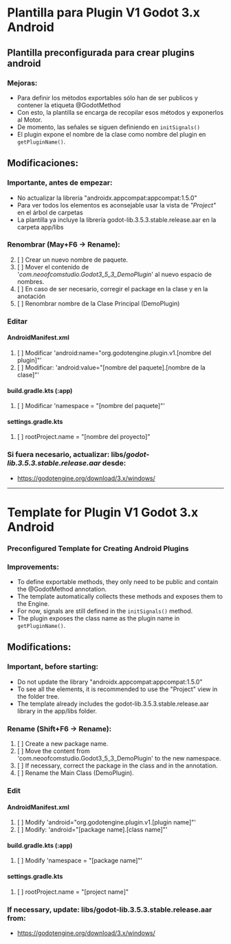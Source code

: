 # Plantilla para Plugin V1 Godot 3.x Android

## Plantilla preconfigurada para crear plugins android
### Mejoras:
* Para definir los métodos exportables sólo han de ser publicos y contener la etiqueta @GodotMethod
* Con esto, la plantilla se encarga de recopilar esos métodos y exponerlos al Motor.
* De momento, las señales se siguen definiendo en `initSignals()`
* El plugin expone el nombre de la clase como nombre del plugin en `getPluginName()`.


## Modificaciones:

### Importante, antes de empezar:
* No actualizar la librería "androidx.appcompat:appcompat:1.5.0"
* Para ver todos los elementos es aconsejable usar la vista de _"Project"_  en el árbol de carpetas
* La plantilla ya incluye la librería godot-lib.3.5.3.stable.release.aar en la carpeta app/libs

### Renombrar (May+F6 -> Rename):

2. [ ] Crear un nuevo nombre de paquete.
3. [ ] Mover el contenido de '_com.neoofcomstudio.Godot3_5_3_DemoPlugin_' al nuevo espacio de nombres.
4. [ ] En caso de ser necesario, corregir el package en la clase y en la anotación
5. [ ] Renombrar nombre de la Clase Principal (DemoPlugin)

### Editar 

#### AndroidManifest.xml
1. [ ] Modificar 'android:name="org.godotengine.plugin.v1.[nombre del plugin]"'
2. [ ] Modificar: 'android:value="[nombre del paquete].[nombre de la clase]"'
#### build.gradle.kts  (:app)
1. [ ] Modificar 'namespace = "[nombre del paquete]"'

#### settings.gradle.kts
1. [ ] rootProject.name = "[nombre del proyecto]"

### Si fuera necesario, actualizar: libs/_godot-lib.3.5.3.stable.release.aar_ desde:

* https://godotengine.org/download/3.x/windows/

------------------------------------------------------------------------------------------
# Template for Plugin V1 Godot 3.x Android

### Preconfigured Template for Creating Android Plugins
### Improvements:
* To define exportable methods, they only need to be public and contain the @GodotMethod annotation.
* The template automatically collects these methods and exposes them to the Engine.
* For now, signals are still defined in the `initSignals()` method.
* The plugin exposes the class name as the plugin name in `getPluginName()`.

## Modifications:
### Important, before starting:
* Do not update the library "androidx.appcompat:appcompat:1.5.0"
* To see all the elements, it is recommended to use the "Project" view in the folder tree.
* The template already includes the godot-lib.3.5.3.stable.release.aar library in the app/libs folder.
### Rename (Shift+F6 -> Rename):
1. [ ] Create a new package name.
2. [ ] Move the content from 'com.neoofcomstudio.Godot3_5_3_DemoPlugin' to the new namespace.
3. [ ] If necessary, correct the package in the class and in the annotation.
4. [ ] Rename the Main Class (DemoPlugin).
### Edit
#### AndroidManifest.xml
1. [ ] Modify 'android="org.godotengine.plugin.v1.[plugin name]"'
2. [ ] Modify: 'android="[package name].[class name]"'
#### build.gradle.kts (:app)
1. [ ] Modify 'namespace = "[package name]"'
#### settings.gradle.kts
1. [ ] rootProject.name = "[project name]"
### If necessary, update: libs/godot-lib.3.5.3.stable.release.aar from:
* https://godotengine.org/download/3.x/windows/
